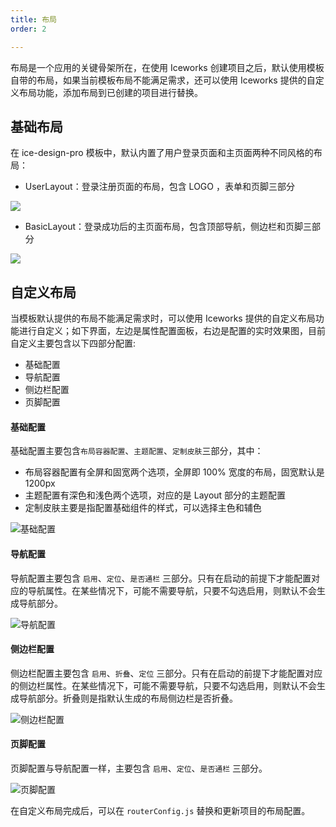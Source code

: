 ```yaml
---
title: 布局
order: 2

---
```


布局是一个应用的关键骨架所在，在使用 Iceworks 创建项目之后，默认使用模板自带的布局，如果当前模板布局不能满足需求，还可以使用 Iceworks 提供的自定义布局功能，添加布局到已创建的项目进行替换。

## 基础布局

在 ice-design-pro 模板中，默认内置了用户登录页面和主页面两种不同风格的布局：

- UserLayout：登录注册页面的布局，包含 LOGO ，表单和页脚三部分

![](https://cdn.yuque.com/lark/0/2018/png/71071/1531278003722-f2150afc-57b7-47a3-913d-97e9589565ef.png)

- BasicLayout：登录成功后的主页面布局，包含顶部导航，侧边栏和页脚三部分

![](https://cdn.yuque.com/lark/0/2018/png/71071/1531277934401-57cc1027-114a-45ed-a8d6-325171343f19.png)

## 自定义布局

当模板默认提供的布局不能满足需求时，可以使用 Iceworks 提供的自定义布局功能进行自定义；如下界面，左边是属性配置面板，右边是配置的实时效果图，目前自定义主要包含以下四部分配置:

- 基础配置
- 导航配置
- 侧边栏配置
- 页脚配置

#### 基础配置

基础配置主要包含`布局容器配置`、`主题配置`、`定制皮肤`三部分，其中：

- 布局容器配置有全屏和固宽两个选项，全屏即 100% 宽度的布局，固宽默认是 1200px
- 主题配置有深色和浅色两个选项，对应的是 Layout 部分的主题配置
- 定制皮肤主要是指配置基础组件的样式，可以选择主色和辅色

![基础配置](https://img.alicdn.com/tfs/TB10iEqxKuSBuNjy1XcXXcYjFXa-1909-1368.png)

#### 导航配置

导航配置主要包含 `启用`、`定位`、`是否通栏` 三部分。只有在启动的前提下才能配置对应的导航属性。在某些情况下，可能不需要导航，只要不勾选启用，则默认不会生成导航部分。

![导航配置](https://img.alicdn.com/tfs/TB1YhXXx9BYBeNjy0FeXXbnmFXa-1909-1368.png)

#### 侧边栏配置

侧边栏配置主要包含 `启用`、`折叠`、`定位` 三部分。只有在启动的前提下才能配置对应的侧边栏属性。在某些情况下，可能不需要导航，只要不勾选启用，则默认不会生成导航部分。折叠则是指默认生成的布局侧边栏是否折叠。

![侧边栏配置](https://img.alicdn.com/tfs/TB1DOSnx_tYBeNjy1XdXXXXyVXa-1908-1368.png)

#### 页脚配置

页脚配置与导航配置一样，主要包含 `启用`、`定位`、`是否通栏` 三部分。

![页脚配置](https://img.alicdn.com/tfs/TB1lHVnx21TBuNjy0FjXXajyXXa-1909-1368.png)

在自定义布局完成后，可以在 `routerConfig.js` 替换和更新项目的布局配置。
